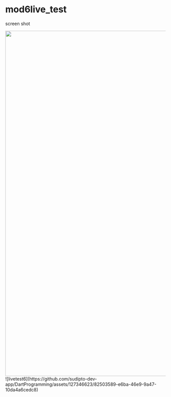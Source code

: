 # mod6live_test
screen shot

<img height="1080" src="&quot;C:\Users\dipto\OneDrive\Pictures\Screenshots\livetest6.png&quot;" width="1920"/>
![livetest6](https://github.com/sudipto-dev-app/DartProgramming/assets/127346623/82503589-e6ba-46e9-9a47-10da4a6cedc8)
